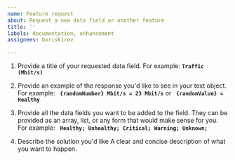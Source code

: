 ```yaml
---
name: Feature request
about: Request a new data field or another feature
title: ''
labels: documentation, enhancement
assignees: boriskirov

---
```


1. Provide a title of your requested data field. 
For example: **`Traffic (Mbit/s)`**

2. Provide an example of the response you'd like to see in your text object. 
For example: **` {randomNumber} Mbit/s = 23 Mbit/s`** or **` {randomValue} = Healthy`**

3. Provide all the data fields you want to be added to the field. They can be provided as an array, list, or any form that would make sense for you.
For example: **` Healthy; Unhealthy; Critical; Warning; Unknown;`**

3. Describe the solution you'd like
A clear and concise description of what you want to happen.
